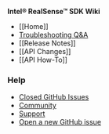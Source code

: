 **Intel® RealSense™ SDK Wiki**


- [[Home]]
- [Troubleshooting Q&A](https://github.com/IntelRealSense/librealsense/wiki/Troubleshooting-Q&A)
- [[Release Notes]]
- [[API Changes]]
- [[API How-To]]

### Help
- [Closed GitHub Issues](https://github.com/IntelRealSense/librealsense/issues?utf8=%E2%9C%93&q=is%3Aclosed)
- [Community](https://communities.intel.com/community/tech/realsense) 
- [Support](https://www.intel.com/content/www/us/en/support/emerging-technologies/intel-realsense-technology.html)
- [Open a new GitHub issue](https://github.com/IntelRealSense/librealsense/issues/new)



